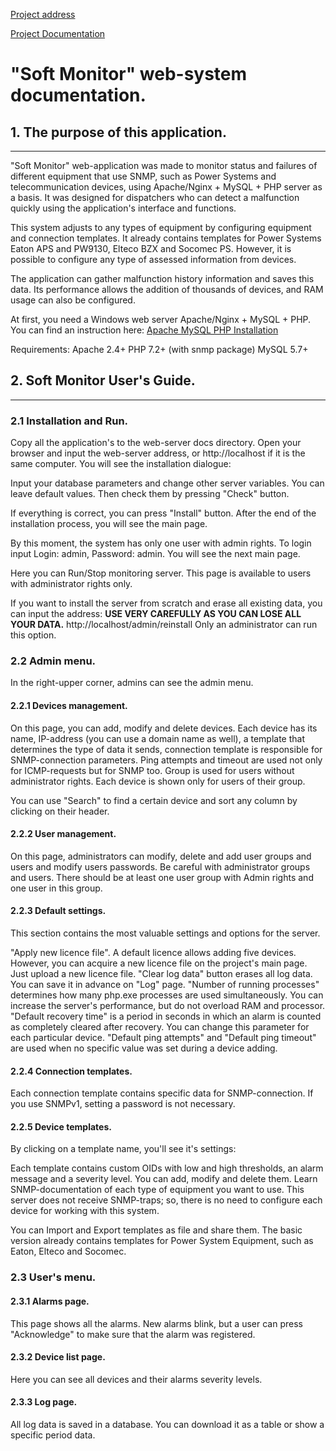 [Project address](https://mshaian.com)

[Project Documentation](https://mshaian.com/doc/soft_monitor/)

"Soft Monitor" web-system documentation.
=========================================

## 1. The purpose of this application.
-----------------------------------

"Soft Monitor" web-application was made to monitor status and failures of different equipment that use SNMP, such as Power Systems and telecommunication devices, using Apache/Nginx + MySQL + PHP server as a basis. It was designed for dispatchers who can detect a malfunction quickly using the application's interface and functions.

This system adjusts to any types of equipment by configuring equipment and connection templates. It already contains templates for Power Systems Eaton APS and PW9130, Elteco BZX and Socomec PS. However, it is possible to configure any type of assessed information from devices.

The application can gather malfunction history information and saves this data. Its performance allows the addition of thousands of devices, and RAM usage can also be configured.

At first, you need a Windows web server Apache/Nginx + MySQL + PHP.
You can find an instruction here: [Apache MySQL PHP Installation](https://mshaian.com/doc/soft_monitor/amp_en.php)

Requirements:
Apache 2.4+
PHP 7.2+ (with snmp package)
MySQL 5.7+

## 2. Soft Monitor User's Guide.
------------------------------

### 2.1 Installation and Run.
Copy all the application's to the web-server docs directory. Open your browser and input the web-server address, or http://localhost if it is the same computer. You will see the installation dialogue:

Input your database parameters and change other server variables. You can leave default values. Then check them by pressing "Check" button.


If everything is correct, you can press "Install" button. After the end of the installation process, you will see the main page.


By this moment, the system has only one user with admin rights. To login input Login: admin, Password: admin. You will see the next main page.


Here you can Run/Stop monitoring server. This page is available to users with administrator rights only.

If you want to install the server from scratch and erase all existing data, you can input the address:
**USE VERY CAREFULLY AS YOU CAN LOSE ALL YOUR DATA.**
http://localhost/admin/reinstall
Only an administrator can run this option.

### 2.2 Admin menu.
In the right-upper corner, admins can see the admin menu.

#### 2.2.1 Devices management.

On this page, you can add, modify and delete devices. Each device has its name, IP-address (you can use a domain name as well), a template that determines the type of data it sends, connection template is responsible for SNMP-connection parameters. Ping attempts and timeout are used not only for ICMP-requests but for SNMP too. Group is used for users without administrator rights. Each device is shown only for users of their group.

You can use "Search" to find a certain device and sort any column by clicking on their header.

#### 2.2.2 User management.

On this page, administrators can modify, delete and add user groups and users and modify users passwords. Be careful with administrator groups and users. There should be at least one user group with Admin rights and one user in this group.

#### 2.2.3 Default settings.

This section contains the most valuable settings and options for the server.

"Apply new licence file". A default licence allows adding five devices. However, you can acquire a new licence file on the project's main page. Just upload a new licence file.
"Clear log data" button erases all log data. You can save it in advance on "Log" page.
"Number of running processes" determines how many php.exe processes are used simultaneously. You can increase the server's performance, but do not overload RAM and processor.
"Default recovery time" is a period in seconds in which an alarm is counted as completely cleared after recovery. You can change this parameter for each particular device.
"Default ping attempts" and "Default ping timeout" are used when no specific value was set during a device adding.

#### 2.2.4 Connection templates.

Each connection template contains specific data for SNMP-connection. If you use SNMPv1, setting a password is not necessary.

#### 2.2.5 Device templates.

By clicking on a template name, you'll see it's settings:


Each template contains custom OIDs with low and high thresholds, an alarm message and a severity level. You can add, modify and delete them. Learn SNMP-documentation of each type of equipment you want to use. This server does not receive SNMP-traps; so, there is no need to configure each device for working with this system.

You can Import and Export templates as file and share them. The basic version already contains templates for Power System Equipment, such as Eaton, Elteco and Socomec.

### 2.3 User's menu.

#### 2.3.1 Alarms page.

This page shows all the alarms. New alarms blink, but a user can press "Acknowledge" to make sure that the alarm was registered.

#### 2.3.2 Device list page.

Here you can see all devices and their alarms severity levels.

#### 2.3.3 Log page.

All log data is saved in a database. You can download it as a table or show a specific period data.
